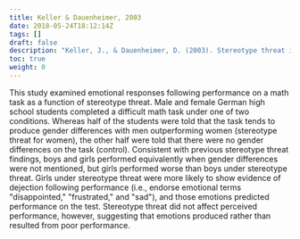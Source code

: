```yaml
---
title: Keller & Dauenheimer, 2003
date: 2018-05-24T18:12:14Z
tags: []
draft: false
description: "Keller, J., & Dauenheimer, D. (2003). Stereotype threat in the classroom: Dejection mediates the disrupting threat effect on women’s math performance. *Personality and Social Psychology Bulletin, 29,* 371–381."
toc: true
weight: 0
---
```


This study examined emotional responses following performance on a math task as a function of stereotype threat. Male and female German high school students completed a difficult math task under one of two conditions. Whereas half of the students were told that the task tends to produce gender differences with men outperforming women (stereotype threat for women), the other half were told that there were no gender differences on the task (control). Consistent with previous stereotype threat findings, boys and girls performed equivalently when gender differences were not mentioned, but girls performed worse than boys under stereotype threat. Girls under stereotype threat were more likely to show evidence of dejection following performance (i.e., endorse emotional terms "disappointed," "frustrated," and "sad"), and those emotions predicted performance on the test. Stereotype threat did not affect perceived performance, however, suggesting that emotions produced rather than resulted from poor performance.
